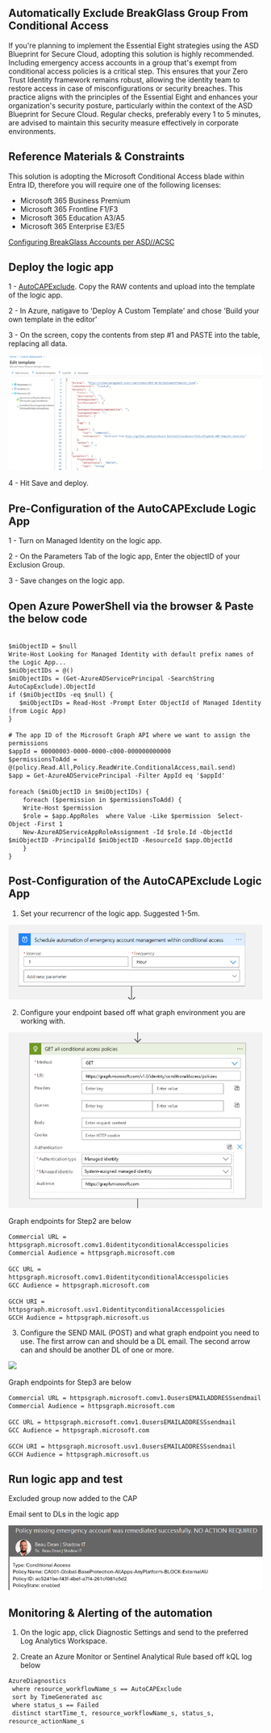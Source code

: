 ## Automatically Exclude BreakGlass Group From Conditional Access ##

If you're planning to implement the Essential Eight strategies using the ASD Blueprint for Secure Cloud, adopting this solution is highly recommended. Including emergency access accounts in a group that's exempt from conditional access policies is a critical step. This ensures that your Zero Trust Identity framework remains robust, allowing the identity team to restore access in case of misconfigurations or security breaches. This practice aligns with the principles of the Essential Eight and enhances your organization's security posture, particularly within the context of the ASD Blueprint for Secure Cloud. Regular checks, preferably every 1 to 5 minutes, are advised to maintain this security measure effectively in corporate environments.

## Reference Materials & Constraints ##

This solution is adopting the Microsoft Conditional Access blade within Entra ID, therefore you will require one of the following licenses:

- Microsoft 365 Business Premium
- Microsoft 365 Frontline F1/F3
- Microsoft 365 Education A3/A5
- Microsoft 365 Enterprise E3/E5

[Configuring BreakGlass Accounts per ASD//ACSC](https://blueprint.asd.gov.au/configuration/entra-id/users/break-glass-accounts/)

## Deploy the logic app ##

1 - [AutoCAPExclude](httpsgithub.comShadowITServicesMicrosoft365MicrosoftTenantManagementAutoExcludeBreakGlassAccountsfromConditionalAccess.json). Copy the RAW contents and upload into the template of the logic app.

2 - In Azure, natigave to 'Deploy A Custom Template' and chose 'Build your own template in the editor'

3 - On the screen, copy the contents from step #1 and PASTE into the table, replacing all data.

![](https://github.com/ShadowITServices/Microsoft365/blob/main/Documentation/Images/uploadtemplate.png)

4 - Hit Save and deploy.

## Pre-Configuration of the AutoCAPExclude Logic App

1 - Turn on Managed Identity on the logic app.

2 - On the Parameters Tab of the logic app, Enter the objectID of your Exclusion Group.

3 - Save changes on the logic app.

## Open Azure PowerShell via the browser & Paste the below code

```

$miObjectID = $null
Write-Host Looking for Managed Identity with default prefix names of the Logic App...
$miObjectIDs = @()
$miObjectIDs = (Get-AzureADServicePrincipal -SearchString AutoCapExclude).ObjectId
if ($miObjectIDs -eq $null) {
   $miObjectIDs = Read-Host -Prompt Enter ObjectId of Managed Identity (from Logic App)
}

# The app ID of the Microsoft Graph API where we want to assign the permissions
$appId = 00000003-0000-0000-c000-000000000000
$permissionsToAdd = @(policy.Read.All,Policy.ReadWrite.ConditionalAccess,mail.send)
$app = Get-AzureADServicePrincipal -Filter AppId eq '$appId'

foreach ($miObjectID in $miObjectIDs) {
    foreach ($permission in $permissionsToAdd) {
    Write-Host $permission
    $role = $app.AppRoles  where Value -Like $permission  Select-Object -First 1
    New-AzureADServiceAppRoleAssignment -Id $role.Id -ObjectId $miObjectID -PrincipalId $miObjectID -ResourceId $app.ObjectId
    }
}
```

## Post-Configuration of the AutoCAPExclude Logic App

1. Set your recurrencr of the logic app. Suggested 1-5m.

![](https://github.com/ShadowITServices/Microsoft365/blob/main/Documentation/Images/autocaprecur.png)

2. Configure your endpoint based off what graph environment you are working with.

![](https://github.com/ShadowITServices/Microsoft365/blob/main/Documentation/Images/autocapgetcond.png)

Graph endpoints for Step2 are below

```
Commercial URL = httpsgraph.microsoft.comv1.0identityconditionalAccesspolicies
Commercial Audience = httpsgraph.microsoft.com

GCC URL = httpsgraph.microsoft.comv1.0identityconditionalAccesspolicies
GCC Audience = httpsgraph.microsoft.com

GCCH URI = httpsgraph.microsoft.usv1.0identityconditionalAccesspolicies
GCCH Audience = httpsgraph.microsoft.us
```

3. Configure the SEND MAIL (POST) and what graph endpoint you need to use. 
The first arrow can and should be a DL email. The second arrow can and should be another DL of one or more.

![](httpsgithub.comShadowITServicesMicrosoft365DocumentationImagesautocapgetcond.png)

Graph endpoints for Step3 are below

```
Commercial URL = httpsgraph.microsoft.comv1.0usersEMAILADDRESSsendmail
Commercial Audience = httpsgraph.microsoft.com

GCC URL = httpsgraph.microsoft.comv1.0usersEMAILADDRESSsendmail
GCC Audience = httpsgraph.microsoft.com

GCCH URI = httpsgraph.microsoft.usv1.0usersEMAILADDRESSsendmail
GCCH Audience = httpsgraph.microsoft.us
```

## Run logic app and test ##

Excluded group now added to the CAP



Email sent to DLs in the logic app

![](https://github.com/ShadowITServices/Microsoft365/blob/main/Documentation/Images/autocapsendemailproof.png)

## Monitoring & Alerting of the automation ##

1. On the logic app, click  Diagnostic Settings and send to the preferred Log Analytics Workspace.

2. Create an Azure Monitor or Sentinel Analytical Rule based off kQL log below

```
AzureDiagnostics
 where resource_workflowName_s == AutoCAPExclude
 sort by TimeGenerated asc
 where status_s == Failed
 distinct startTime_t, resource_workflowName_s, status_s, resource_actionName_s
```
